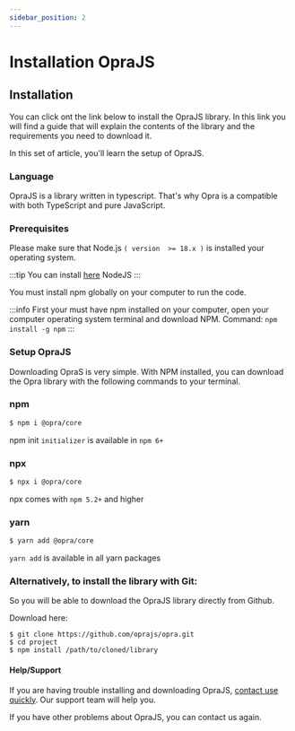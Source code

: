 ```yaml
---
sidebar_position: 2
---
```


# Installation OpraJS

## Installation

You can click ont the link below to install the OpraJS library. In this link you will find a guide that will explain the contents of the library and the requirements you need to download it.

In this set of article, you'll learn the setup of OpraJS.

### Language

OpraJS is a library written in typescript. That's why Opra is a compatible with both TypeScript and pure JavaScript. 

### Prerequisites

Please make sure that Node.js `( version  >= 18.x )` is installed your operating system.

:::tip
You can install [here](https://nodejs.org/en/download) NodeJS
:::

You must install npm globally on your computer to run the code.

:::info
First your must have npm installed on your computer, open your computer operating system terminal and download NPM. Command: `npm install -g npm`
:::

### Setup OpraJS

Downloading OpraS is very simple. With NPM installed, you can download the Opra library with the following commands to your terminal.

### npm
```bash
$ npm i @opra/core
```
npm init `initializer` is available in `npm 6+`

### npx
```bash
$ npx i @opra/core
```
npx comes with `npm 5.2+` and higher

### yarn
``` bash
$ yarn add @opra/core
```
`yarn add` is available in all yarn packages

### Alternatively, to install the library with Git:
So you will be able to download the OpraJS library directly from Github.

Download here:
```
$ git clone https://github.com/oprajs/opra.git
$ cd project
$ npm install /path/to/cloned/library
```

#### Help/Support
If you are having trouble installing and downloading OpraJS, [contact use quickly](./support). Our support team will help you.

If you have other problems about OpraJS, you can contact us again.